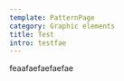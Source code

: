 ```yaml
---
template: PatternPage
category: Graphic elements
title: Test
intro: testfae
---
```

feaafaefaefaefae
